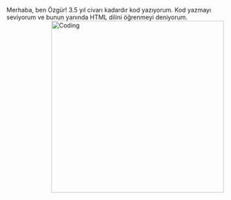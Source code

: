 Merhaba, ben Özgür!
3.5 yıl civarı kadardır kod yazıyorum. Kod yazmayı seviyorum ve bunun yanında HTML dilini öğrenmeyi deniyorum.
  <img align="right" alt="Coding" width="400" src="[https://media.discordapp.net/attachments/1120707930258419805/1122839276019789843/715a3d6dcdd4225528d79f104e2e0785.gif](https://giphy.com/gifs/U3sBL0nGi3ThS4LqNG)https://giphy.com/gifs/U3sBL0nGi3ThS4LqNG">
